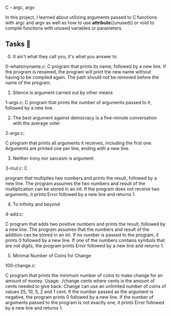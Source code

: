 
C - argc, argv

In this project, I learned about utilizing arguments passed to C functions with argc and argv as well as how to use __attribute__((unused)) or void to compile functions with unused variables or parameters.

## Tasks 📃

0. It ain't what they call you, it's what you answer to

0-whatsmyname.c: C program that prints its name, followed by a new line.
If the program is renamed, the program will print the new name without having to be compiled again.
The path should not be removed before the name of the program.

1. Silence is argument carried out by other means

1-args.c: C program that prints the number of arguments passed to it, followed by a new line.

2. The best argument against democracy is a five-minute conversation with the average voter

2-args.c:

C program that prints all arguments it receives, including the first one.
Arguments are printed one per line, ending with a new line.

3. Neither irony nor sarcasm is argument

3-mul.c: C

program that multiplies two numbers and prints the result, followed by a new line.
The program assumes the two numbers and result of the multiplication can be stored in an int.
If the program does not receive two arguments, it prints Error followed by a new line and returns 1.

4. To infinity and beyond

4-add.c:

C program that adds two positive numbers and prints the result, followed by a new line.
The program assumes that the numbers and result of the addition can be stored in an int.
If no number is passed to the program, it prints 0 followed by a new line.
If one of the numbers contains symbols that are not digits, the program prints Error followed by a new line and returns 1.

5. Minimal Number of Coins for Change

100-change.c:
 
C program that prints the minimum number of coins to make change for an amount of money.
Usage: ./change cents where cents is the amount of cents needed to give back.
Change can use an unlimited number of coins of values 25, 10, 5, 2 and 1 cent.
If the number passed as the argument is negative, the program prints 0 followed by a new line.
If the number of arguments passed to the program is not exactly one, it prints Error followed by a new line and returns 1.
